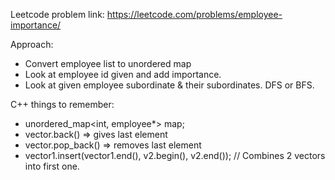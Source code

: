 Leetcode problem link: https://leetcode.com/problems/employee-importance/

Approach:
+ Convert employee list to unordered map
+ Look at employee id given and add importance.
+ Look at given employee subordinate & their subordinates. DFS or BFS.

C++ things to remember:
+ unordered_map<int, employee*> map;
+ vector.back() => gives last element
+ vector.pop_back() => removes last element
+ vector1.insert(vector1.end(), v2.begin(), v2.end()); // Combines 2 vectors into first one.
